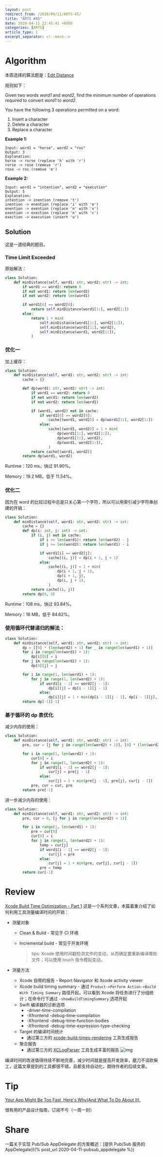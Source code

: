 ```yaml
---
layout: post
redirect_from: /2020/04/11/ARTS-45/
title: "ARTS #45"
date: 2020-04-11 22:45:41 +0800
categories: [ARTS]
article_type: 1
excerpt_separator: <!--more-->
---
```



# Algorithm

本周选择的算法题是：[Edit Distance](https://leetcode.com/problems/edit-distance/)

<!--more-->

规则如下：

Given two words *word1* and *word2*, find the minimum number of operations required to convert *word1* to *word2*.

You have the following 3 operations permitted on a word:

1. Insert a character
2. Delete a character
3. Replace a character

**Example 1:**

```
Input: word1 = "horse", word2 = "ros"
Output: 3
Explanation: 
horse -> rorse (replace 'h' with 'r')
rorse -> rose (remove 'r')
rose -> ros (remove 'e')
```

**Example 2:**

```
Input: word1 = "intention", word2 = "execution"
Output: 5
Explanation: 
intention -> inention (remove 't')
inention -> enention (replace 'i' with 'e')
enention -> exention (replace 'n' with 'x')
exention -> exection (replace 'n' with 'c')
exection -> execution (insert 'u')
```

## Solution

这是一道经典的题目。

### Time Limit Exceeded

原始解法：

```python
class Solution:
    def minDistance(self, word1: str, word2: str) -> int:
        if word1 == word2: return 0
        if not word1: return len(word2)
        if not word2: return len(word1)

        if word1[0] == word2[0]:
            return self.minDistance(word1[1:], word2[1:])
        else:
            return 1 + min(
                self.minDistance(word1[1:], word2[1:]), 
                self.minDistance(word1[1:], word2),
                self.minDistance(word1, word2[1:]),
            )
```

### 优化一

加上缓存：

```python
class Solution:
    def minDistance(self, word1: str, word2: str) -> int:
        cache = {}

        def dp(word1: str, word2: str) -> int:
            if word1 == word2: return 0
            if not word1: return len(word2)
            if not word2: return len(word1)

            if (word1, word2) not in cache:
                if word1[0] == word2[0]:
                    cache[(word1, word2)] = dp(word1[1:], word2[1:])
                else:
                    cache[(word1, word2)] = 1 + min(
                        dp(word1[1:], word2[1:]), 
                        dp(word1[1:], word2),
                        dp(word1, word2[1:]),
                    )
            return cache[(word1, word2)]
        return dp(word1, word2)
```

Runtime：120 ms，快过 91.90%。

Memory：19.2 MB，低于 11.54%。

### 优化二

因为在 word 的比较过程中总是只关心第一个字符，所以可以用索引减少字符串创建的开销：

```python
class Solution:
    def minDistance(self, word1: str, word2: str) -> int:
        cache = {}
        def dp(i: int, j: int) -> int:
            if (i, j) not in cache:
                if i >= len(word1): return len(word2) - j
                if j >= len(word2): return len(word1) - i

                if word1[i] == word2[j]:
                    cache[(i, j)] = dp(i + 1, j + 1)
                else:
                    cache[(i, j)] = 1 + min(
                        dp(i + 1, j + 1), 
                        dp(i + 1, j),
                        dp(i, j + 1),
                    )
            return cache[(i, j)]
        return dp(0, 0)
```

Runtime：108 ms，快过 93.84%。

Memory：16 MB，低于 84.62%。

### 使用循环代替递归的解法：

```python
class Solution:
    def minDistance(self, word1: str, word2: str) -> int:
        dp = [[0] * (len(word2) + 1) for _ in range(len(word1) + 1)]
        for i in range(len(word1) + 1):
            dp[i][0] = i
        for j in range(len(word2) + 1):
            dp[0][j] = j

        for i in range(1, len(word1) + 1):
            for j in range(1, len(word2) + 1):
                if word1[i - 1] == word2[j - 1]:
                    dp[i][j] = dp[i - 1][j - 1]
                else:
                    dp[i][j] = 1 + min(dp[i - 1][j - 1], dp[i - 1][j], dp[i][j - 1])
        return dp[-1][-1]
```

### 基于循环的 dp 表优化

减少内存的使用：

```python
class Solution:
    def minDistance(self, word1: str, word2: str) -> int:
        pre, cur = [j for j in range(len(word2) + 1)], [0] * (len(word2) + 1)

        for i in range(1, len(word1) + 1):
            cur[0] = i
            for j in range(1, len(word2) + 1):
                if word1[i - 1] == word2[j - 1]:
                    cur[j] = pre[j - 1]
                else:
                    cur[j] = 1 + min(pre[j - 1], pre[j], cur[j - 1])
            pre, cur = cur, pre
        return pre[-1]
```

进一步减少内存的使用：

```python
class Solution:
    def minDistance(self, word1: str, word2: str) -> int:
        pre, cur = 0, [j for j in range(len(word2) + 1)]

        for i in range(1, len(word1) + 1):
            pre = cur[0]
            cur[0] = i
            for j in range(1, len(word2) + 1):
                temp = cur[j]
                if word1[i - 1] == word2[j - 1]:
                    cur[j] = pre
                else:
                    cur[j] = 1 + min(pre, cur[j], cur[j - 1])
                pre = temp
        return cur[-1]

```


# Review

[Xcode Build Time Optimization - Part 1](https://www.onswiftwings.com/posts/build-time-optimization-part1/)
这是一个系列文章，本篇着重介绍了如何利用工具测量编译时间的开销：

- 测量对象

  - Clean & Build - 常见于 CI 环境

  - Incremental build - 常见于开发环境

    > tips: Xcode 使用时间戳检测文件的变动，从而确定要重新编译哪些文件；可以使用 touch 指令模拟变动。

- 测量方法

  - Xcode 自带的报告 - Report Navigator 和 Xcode activity viewer
  - Xcode build timing summary - 通过 `Product->Perform Action->Build With Timing Summary` 路径开起，可以看到 Xcode 将任务进行了分组统计；在命令行下通过 `-showBuildTimingSummary` 选项开起
  - Swift 编译器的诊断选项
    - -driver-time-compilation
    - -Xfrontend -debug-time-compilation
    - -Xfrontend -debug-time-function-bodies
    - -Xfrontend -debug-time-expression-type-checking
  - Target 的编译时间统计
    - 通过第三方的 [xcode-build-times-rendering](https://github.com/PaulTaykalo/xcode-build-times-rendering) 工具生成报告
  - 聚合报告
    - 通过第三方的 [XCLogParser](https://github.com/spotify/XCLogParser) 工具生成丰富的报告
      ![img](https://www.onswiftwings.com/content-images/build-time-optimization-1/XCLogParser.png#center)



编译时间的改进值得持续不断地完善，减少时间就是提高开发效率，磨刀不误砍柴工，这篇文章提到的工具都很不错，且都支持自动化，期待作者的后续文章。

# Tip

[Your App Might Be Too Fast, Here's Why(And What To Do About It).](https://growth.design/gems/tinder-labor-illusion)

很有用的产品设计指南，订阅不亏（一周一封）

# Share

一篇关于实现 Pub/Sub AppDelegate 的方案概述：[提供 Pub/Sub 服务的 AppDelegate]({% post_url 2020-04-11-pubsub_appdelegate %})